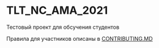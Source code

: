 # TLT_NC_AMA_2021
Тестовый проект для обсучения студентов

Правила для участников описаны в [CONTRIBUTING.MD][contrib]

[contrib]: https://github.com/kostua16/TLT_NC_AMA_2021/blob/main/CONTRIBUTING.MD

